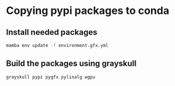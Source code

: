 # Copying pypi packages to conda

## Install needed packages

```bash
mamba env update -f environment.gfx.yml
```

## Build the packages using grayskull

```bash
grayskull pypi pygfx pylinalg wgpu
```